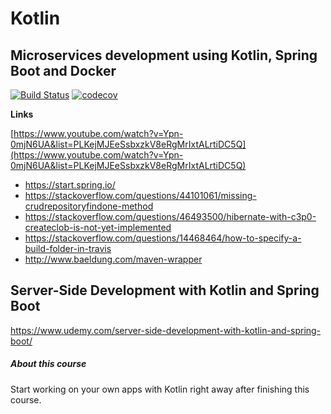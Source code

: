 # Kotlin

## Microservices development using Kotlin, Spring Boot and Docker

[![Build Status](https://travis-ci.org/SergiOn/kotlin.svg?branch=microservices)](https://travis-ci.org/SergiOn/kotlin)
[![codecov](https://codecov.io/gh/SergiOn/kotlin/branch/microservices/graph/badge.svg)](https://codecov.io/gh/SergiOn/kotlin)

**Links**

[https://www.youtube.com/watch?v=Ypn-0mjN6UA&list=PLKejMJEeSsbxzkV8eRgMrIxtALrtiDC5Q](https://www.youtube.com/watch?v=Ypn-0mjN6UA&list=PLKejMJEeSsbxzkV8eRgMrIxtALrtiDC5Q)

* https://start.spring.io/
* https://stackoverflow.com/questions/44101061/missing-crudrepositoryfindone-method
* https://stackoverflow.com/questions/46493500/hibernate-with-c3p0-createclob-is-not-yet-implemented
* https://stackoverflow.com/questions/14468464/how-to-specify-a-build-folder-in-travis
* http://www.baeldung.com/maven-wrapper


## Server-Side Development with Kotlin and Spring Boot

https://www.udemy.com/server-side-development-with-kotlin-and-spring-boot/

##### About this course

Start working on your own apps with Kotlin right away after finishing this course.
